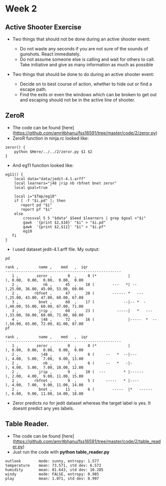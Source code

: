 # Week 2

## Active Shooter Exercise
- Two things that should not be done during an active shooter event:
  - Do not waste any seconds if you are not sure of the sounds of gunshots. React immediately.
  - Do not assume someone else is calling and wait for others to call. Take initiative and give as many information as much as possible

- Two things that should be done to do during an active shooter event:
  - Decide on to best course of action, whether to hide out or find a escape path.
  - Find the exits or even the windows which can be broken to get out and escaping should not be in the active line of shooter.

## ZeroR
- The code can be found [here] (https://github.com/amritbhanu/fss16591/tree/master/code/2/zeror.py)
- ZeroR function in ninja.rc looked like:
```
zeror() {
    python $Here/../../2/zeror.py $1 $2
}
```

- And eg11 function looked like:
```
eg11() {
    local data="data/jedit-4.1.arff"         
    local learners="j48 jrip nb rbfnet bnet zeror" 
    local goal=true                          
    
    local i="$Tmp/eg10"
    if [ -f "$i.pd" ]; then
       report pd "$i"
       report pf "$i"
    else
        crossval 5 5 "$data" $Seed $learners | grep $goal >"$i"
        gawk  '{print $2,$10}' "$i" > "$i.pd"
        gawk  '{print $2,$11}' "$i" > "$i.pf"
        eg10
   fi
}
```

- I used dataset jedit-4.1.arff file. My output:
```
pd

rank ,         name ,    med   ,  iqr 
----------------------------------------------------
   1 ,        zeror ,       0  ,     0 (*              |              ), 0.00,  0.00,  0.00,  0.00,  0.00
   2 ,           nb ,      45  ,    18 (        ---   *| --           ),25.00, 36.00, 45.00, 53.00, 60.00
   2 ,       rbfnet ,      47  ,    20 (        ------ *   ---        ),25.00, 43.00, 47.00, 60.00, 67.00
   3 ,         bnet ,      60  ,    17 (             --|-- *  -       ),40.00, 55.00, 60.00, 67.00, 71.00
   3 ,         jrip ,      60  ,    23 (          -----|   *   ---    ),33.00, 50.00, 60.00, 71.00, 80.00
   4 ,          j48 ,      72  ,    16 (               |-----  *  --  ),50.00, 65.00, 72.00, 81.00, 87.00
pf

rank ,         name ,    med   ,  iqr 
----------------------------------------------------
   1 ,        zeror ,       0  ,     0 (*              |              ), 0.00,  0.00,  0.00,  0.00,  0.00
   2 ,          j48 ,       7  ,     6 (     --   *  --|---           ), 4.00,  5.00,  7.00,  9.00, 13.00
   2 ,           nb ,       7  ,     6 (     --   *   -|-             ), 4.00,  5.00,  7.00, 10.00, 12.00
   2 ,         jrip ,       9  ,    10 (  ---        * |------        ), 2.00,  4.00,  9.00, 11.00, 15.00
   2 ,       rbfnet ,       9  ,     5 (     -----   * |----          ), 4.00,  7.00,  9.00, 11.00, 14.00
   2 ,         bnet ,      11  ,     6 (        -----  |*   ------    ), 6.00,  9.00, 11.00, 14.00, 18.00

```
- Zeror predicts no for jedit dataset whereas the target label is yes. It doesnt predict any yes labels.

## Table Reader.
- The code can be found [here] (https://github.com/amritbhanu/fss16591/tree/master/code/2/table_reader.py)
- Just run the code with **python table_reader.py**

```
outlook        mode: sunny, entropy: 1.577
temperature    mean: 73.571, std dev: 6.572
humidity       mean: 81.643, std dev: 10.285
windy          mode: FALSE, entropy: 0.985
play           mean: 1.071, std dev: 0.997
```
